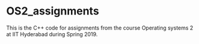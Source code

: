 # OS2_assignments
This is the C++ code for assignments from the course Operating systems 2 at IIT Hyderabad during Spring 2019.
